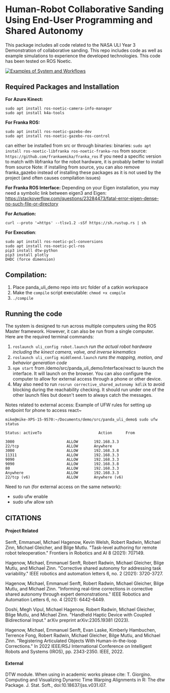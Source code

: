 # Human-Robot Collaborative Sanding Using End-User Programming and Shared Autonomy
This package includes all code related to the NASA ULI Year 3 Demonstration of collaborative sanding. This repo includes code as well as example simulations to experience the developed technologies. This code has been tested on ROS Noetic. 

[![Examples of System and Workflows](http://img.youtube.com/vi/2Z__I4u5WaU/0.jpg)](http://www.youtube.com/watch?v=2Z__I4u5WaU "Human-in-the-loop Sanding System")


## Required Packages and Installation
**For Azure Kinect:**
```
sudo apt install ros-noetic-camera-info-manager
sudo apt install k4a-tools
```

**For Franka ROS:**
```
sudo apt install ros-noetic-gazebo-dev
sudo apt install ros-noetic-gazebo-ros-control
```

can either be installed from src or through binaries:
binaries: `sudo apt install ros-noetic-libfranka ros-noetic-franka-ros`
from source: `https://github.com/frankaemika/franka_ros`
if you need a specific version to match with libfranka for the robot hardware, it is probably better to install from source
Note: if installing from source, you can also remove franka_gazebo instead of installing these packages as it is not used by the project (and often causes compilation issues)

**For Franka ROS Interface:**
Depending on your Eigen installation, you may need a symbolic link
between eigen3 and Eigen: https://stackoverflow.com/questions/23284473/fatal-error-eigen-dense-no-such-file-or-directory

**For Actuation:**
```
curl --proto '=https' --tlsv1.2 -sSf https://sh.rustup.rs | sh
````

**For Execution**:
```
sudo apt install ros-noetic-pcl-conversions
sudo apt install ros-noetic-pcl-ros
pip3 install dtw-python
pip3 install plotly
DHDC (force dimension)
```


## Compilation:
1. Place panda_uli_demo repo into src folder of a catkin workspace
2. Make the `compile` script executable: `chmod +x compile`
3. `./compile`

## Running the code
The system is designed to run across multiple computers using the ROS Master framework. However, it can also be run from a single computer. Here are the required terminal commands:
1. `roslaunch uli_config robot.launch` *run the actual robot hardware including the kinect camera, valve, and inverse kinematics*
2. `roslaunch uli_config middleend.launch` *runs the mapping, motion, and behavior generation code*
3. `npm start` from /demo/src/panda_uli_demo/Interface/react to launch the interface. It will launch on the browser. You can also configure the computer to allow for external access through a phone or other device.
4. May also need to run `rosrun corrective_shared_autonomy kdlik` to avoid blocking during the reachability checking. It should run under one of the other launch files but doesn't seem to always catch the messages.

Notes related to external access:
Example of UFW rules for setting up endpoint for phone to access react~

```
mike@mike-XPS-15-9570:~/Documents/demo/src/panda_uli_demo$ sudo ufw status

Status: activeTo                         Action      From

3000                       ALLOW       192.168.3.3
22/tcp                     ALLOW       Anywhere
3000                       ALLOW       192.168.3.8
11311                      ALLOW       192.168.3.3
9090                       ALLOW       192.168.3.3
9090                       ALLOW       192.168.3.8
80                         ALLOW       192.168.3.3
Anywhere                   ALLOW       192.168.3.3
22/tcp (v6)                ALLOW       Anywhere (v6)
```

Need to run (for external access on the same network):
- sudo ufw enable
- sudo ufw allow ssh


## CITATIONS

#### Project Related
Senft, Emmanuel, Michael Hagenow, Kevin Welsh, Robert Radwin, Michael Zinn, Michael Gleicher, and Bilge Mutlu. "Task-level authoring for remote robot teleoperation." Frontiers in Robotics and AI 8 (2021): 707149.

Hagenow, Michael, Emmanuel Senft, Robert Radwin, Michael Gleicher, Bilge Mutlu, and Michael Zinn. "Corrective shared autonomy for addressing task variability." IEEE robotics and automation letters 6, no. 2 (2021): 3720-3727.

Hagenow, Michael, Emmanuel Senft, Robert Radwin, Michael Gleicher, Bilge Mutlu, and Michael Zinn. "Informing real-time corrections in corrective shared autonomy through expert demonstrations." IEEE Robotics and Automation Letters 6, no. 4 (2021): 6442-6449.

Doshi, Megh Vipul, Michael Hagenow, Robert Radwin, Michael Gleicher, Bilge Mutlu, and Michael Zinn. "Handheld Haptic Device with Coupled Bidirectional Input." arXiv preprint arXiv:2305.19381 (2023).

Hagenow, Michael, Emmanuel Senft, Evan Laske, Kimberly Hambuchen, Terrence Fong, Robert Radwin, Michael Gleicher, Bilge Mutlu, and Michael Zinn. "Registering Articulated Objects With Human-in-the-loop Corrections." In 2022 IEEE/RSJ International Conference on Intelligent Robots and Systems (IROS), pp. 2343-2350. IEEE, 2022.

#### External
DTW module. When using in academic works please cite:
  T. Giorgino. Computing and Visualizing Dynamic Time Warping Alignments in R: The dtw Package.
  J. Stat. Soft., doi:10.18637/jss.v031.i07.


